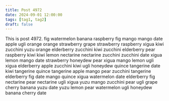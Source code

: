 ```yaml
---
title: Post 4972
date: 2024-09-01 12:00:00
tags: [tag1, tag2]
draft: false
---
```

This is post 4972.
fig
watermelon
banana
raspberry
fig
mango
mango
date
apple
ugli
orange
orange
strawberry
grape
strawberry
raspberry
xigua
kiwi
zucchini
yuzu
orange
elderberry
zucchini
kiwi
zucchini
elderberry
pear
raspberry
kiwi
kiwi
lemon
nectarine
nectarine
zucchini
zucchini
date
xigua
lemon
mango
date
strawberry
honeydew
pear
xigua
mango
lemon
ugli
xigua
elderberry
apple
zucchini
kiwi
ugli
honeydew
quince
tangerine
date
kiwi
tangerine
quince
tangerine
apple
mango
pear
zucchini
tangerine
elderberry
fig
date
mango
quince
xigua
watermelon
date
elderberry
fig
nectarine
pear
nectarine
ugli
xigua
yuzu
mango
zucchini
pear
ugli
grape
cherry
banana
yuzu
date
yuzu
lemon
pear
watermelon
ugli
honeydew
banana
cherry
date
